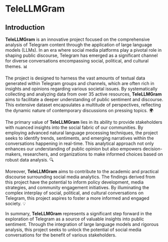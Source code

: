 # TeleLLMGram

## Introduction

**TeleLLMGram** is an innovative project focused on the comprehensive analysis of Telegram content through the application of large language models (LLMs). In an era where social media platforms play a pivotal role in shaping public discourse, Telegram has emerged as a significant channel for diverse conversations encompassing social, political, and cultural themes. 📊

The project is designed to harness the vast amounts of textual data generated within Telegram groups and channels, which are often rich in insights and opinions regarding various societal issues. By systematically collecting and analyzing data from over 35 active resources, **TeleLLMGram** aims to facilitate a deeper understanding of public sentiment and discourse. This extensive dataset encapsulates a multitude of perspectives, reflecting the dynamic nature of contemporary discussions on pressing topics. 🌍

The primary value of **TeleLLMGram** lies in its ability to provide stakeholders with nuanced insights into the social fabric of our communities. By employing advanced natural language processing techniques, the project seeks to identify trends, sentiments, and emerging narratives within the conversations happening in real-time. This analytical approach not only enhances our understanding of public opinion but also empowers decision-makers, researchers, and organizations to make informed choices based on robust data analysis. 🔍

Moreover, **TeleLLMGram** aims to contribute to the academic and practical discourse surrounding social media analytics. The findings derived from this project have the potential to inform policy development, media strategies, and community engagement initiatives. By illuminating the complex interplay of social, political, and cultural conversations on Telegram, this project aspires to foster a more informed and engaged society. 💡

In summary, **TeleLLMGram** represents a significant step forward in the exploration of Telegram as a source of valuable insights into public sentiment. Through the integration of large language models and rigorous analysis, this project seeks to unlock the potential of social media conversations for the benefit of various stakeholders.